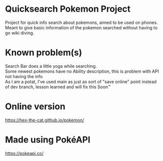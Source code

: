 # Quicksearch Pokemon Project

Project for quick info search about pokemons, aimed to be used on phones.  
Meant to give basic information of the pokemon searched without having to go wiki diving.

# Known problem(s)

Search Bar does a little yoga while searching.  
Some newest pokemons have no Ability description, this is problem with API not having the info  
As I am a potat, I've used main as just as sort of "save online" point instead of dev branch, lesson learned and will fix this Soon™  

# Online version

https://hex-the-cat.github.io/pokemon/

# Made using PokéAPI

https://pokeapi.co/
